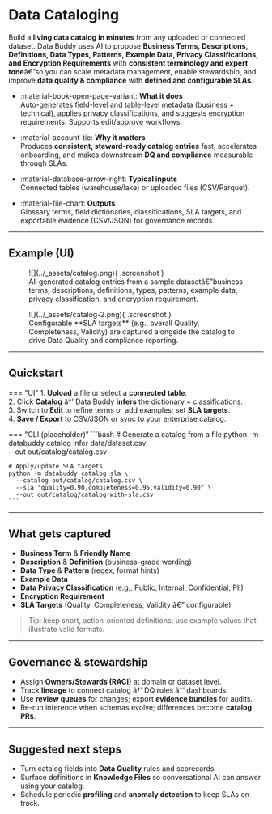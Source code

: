 ﻿# Data Cataloging

Build a **living data catalog in minutes** from any uploaded or connected dataset. Data Buddy uses AI to propose **Business Terms, Descriptions, Definitions, Data Types, Patterns, Example Data, Privacy Classifications, and Encryption Requirements** with **consistent terminology and expert tone**â€”so you can scale metadata management, enable stewardship, and improve **data quality & compliance** with **defined and configurable SLAs**.

<div class="grid cards" markdown>

- :material-book-open-page-variant: **What it does**  
  Auto-generates field-level and table-level metadata (business + technical), applies privacy classifications, and suggests encryption requirements. Supports edit/approve workflows.

- :material-account-tie: **Why it matters**  
  Produces **consistent, steward-ready catalog entries** fast, accelerates onboarding, and makes downstream **DQ and compliance** measurable through SLAs.

- :material-database-arrow-right: **Typical inputs**  
  Connected tables (warehouse/lake) or uploaded files (CSV/Parquet).

- :material-file-chart: **Outputs**  
  Glossary terms, field dictionaries, classifications, SLA targets, and exportable evidence (CSV/JSON) for governance records.

</div>

---

## Example (UI)

<figure markdown>
  ![](../_assets/catalog.png){ .screenshot }
  <figcaption>AI-generated catalog entries from a sample datasetâ€”business terms, descriptions, definitions, types, patterns, example data, privacy classification, and encryption requirement.</figcaption>
</figure>

<figure markdown>
  ![](../_assets/catalog-2.png){ .screenshot }
  <figcaption>Configurable **SLA targets** (e.g., overall Quality, Completeness, Validity) are captured alongside the catalog to drive Data Quality and compliance reporting.</figcaption>
</figure>

---

## Quickstart

=== "UI"
    1. **Upload** a file or select a **connected table**.  
    2. Click **Catalog** â†’ Data Buddy **infers** the dictionary + classifications.  
    3. Switch to **Edit** to refine terms or add examples; set **SLA targets**.  
    4. **Save / Export** to CSV/JSON or sync to your enterprise catalog.

=== "CLI (placeholder)"
    ```bash
    # Generate a catalog from a file
    python -m databuddy catalog infer data/dataset.csv \
      --out out/catalog/catalog.csv

    # Apply/update SLA targets
    python -m databuddy catalog sla \
      --catalog out/catalog/catalog.csv \
      --sla "quality=0.90,completeness=0.95,validity=0.90" \
      --out out/catalog/catalog-with-sla.csv
    ```

---

## What gets captured

- **Business Term** & **Friendly Name**  
- **Description** & **Definition** (business-grade wording)  
- **Data Type** & **Pattern** (regex, format hints)  
- **Example Data**  
- **Data Privacy Classification** (e.g., Public, Internal, Confidential, PII)  
- **Encryption Requirement**  
- **SLA Targets** (Quality, Completeness, Validity â€” configurable)

> Tip: keep short, action-oriented definitions; use example values that illustrate valid formats.

---

## Governance & stewardship

- Assign **Owners/Stewards (RACI)** at domain or dataset level.  
- Track **lineage** to connect catalog â†’ DQ rules â†’ dashboards.  
- Use **review queues** for changes; export **evidence bundles** for audits.  
- Re-run inference when schemas evolve; differences become **catalog PRs**.

---

## Suggested next steps

- Turn catalog fields into **Data Quality** rules and scorecards.  
- Surface definitions in **Knowledge Files** so conversational AI can answer using your catalog.  
- Schedule periodic **profiling** and **anomaly detection** to keep SLAs on track.




